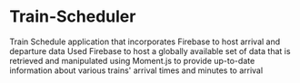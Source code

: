 # Train-Scheduler

Train Schedule application that incorporates Firebase to host arrival and departure data
Used Firebase to host a globally available set of data that is retrieved and manipulated using Moment.js to provide up-to-date information about various trains' arrival times and minutes to arrival
